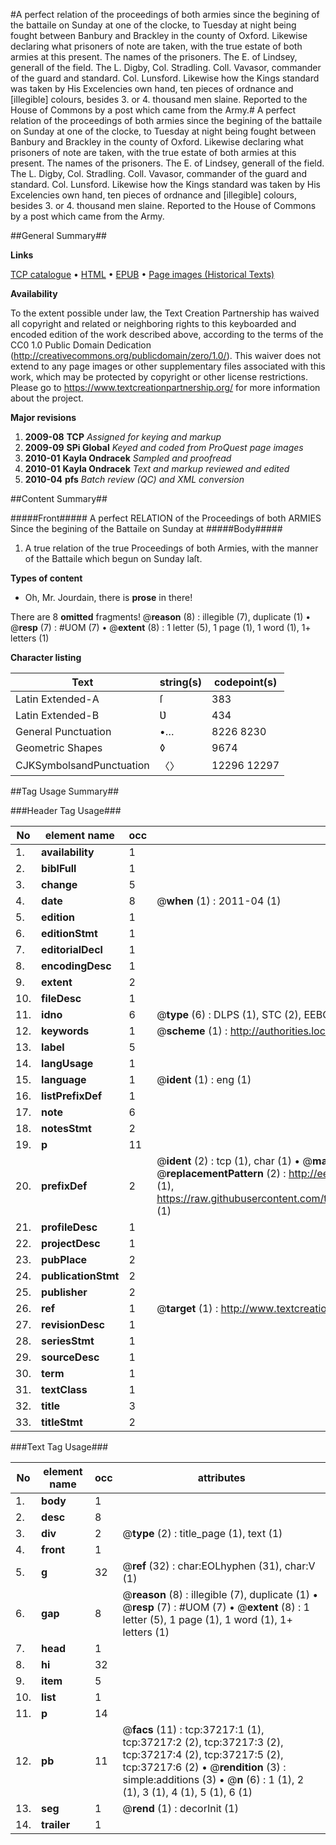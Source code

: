 #A perfect relation of the proceedings of both armies since the begining of the battaile on Sunday at one of the clocke, to Tuesday at night being fought between Banbury and Brackley in the county of Oxford. Likewise declaring what prisoners of note are taken, with the true estate of both armies at this present. The names of the prisoners. The E. of Lindsey, generall of the field. The L. Digby, Col. Stradling. Coll. Vavasor, commander of the guard and standard. Col. Lunsford. Likewise how the Kings standard was taken by His Excelencies own hand, ten pieces of ordnance and [illegible] colours, besides 3. or 4. thousand men slaine. Reported to the House of Commons by a post which came from the Army.#
A perfect relation of the proceedings of both armies since the begining of the battaile on Sunday at one of the clocke, to Tuesday at night being fought between Banbury and Brackley in the county of Oxford. Likewise declaring what prisoners of note are taken, with the true estate of both armies at this present. The names of the prisoners. The E. of Lindsey, generall of the field. The L. Digby, Col. Stradling. Coll. Vavasor, commander of the guard and standard. Col. Lunsford. Likewise how the Kings standard was taken by His Excelencies own hand, ten pieces of ordnance and [illegible] colours, besides 3. or 4. thousand men slaine. Reported to the House of Commons by a post which came from the Army.

##General Summary##

**Links**

[TCP catalogue](http://www.ota.ox.ac.uk/tcp/)  • 
[HTML](http://tei.it.ox.ac.uk/tcp/Texts-HTML/free/A54/A54351.html)  • 
[EPUB](http://tei.it.ox.ac.uk/tcp/Texts-EPUB/free/A54/A54351.epub) • 
[Page images (Historical Texts)](https://historicaltexts.jisc.ac.uk/eebo-99832743e)

**Availability**

To the extent possible under law, the Text Creation Partnership has waived all copyright and related or neighboring rights to this keyboarded and encoded edition of the work described above, according to the terms of the CC0 1.0 Public Domain Dedication (http://creativecommons.org/publicdomain/zero/1.0/). This waiver does not extend to any page images or other supplementary files associated with this work, which may be protected by copyright or other license restrictions. Please go to https://www.textcreationpartnership.org/ for more information about the project.

**Major revisions**

1. __2009-08__ __TCP__ *Assigned for keying and markup*
1. __2009-09__ __SPi Global__ *Keyed and coded from ProQuest page images*
1. __2010-01__ __Kayla Ondracek__ *Sampled and proofread*
1. __2010-01__ __Kayla Ondracek__ *Text and markup reviewed and edited*
1. __2010-04__ __pfs__ *Batch review (QC) and XML conversion*

##Content Summary##

#####Front#####
A perfect RELATION of the Proceedings of both ARMIES Since the begining of the Battaile on Sunday at
#####Body#####

1. A true relation of the true Proceedings of both Armies, with the manner of the Battaile which begun on Sunday laſt.

**Types of content**

  * Oh, Mr. Jourdain, there is **prose** in there!

There are 8 **omitted** fragments! 
 @__reason__ (8) : illegible (7), duplicate (1)  •  @__resp__ (7) : #UOM (7)  •  @__extent__ (8) : 1 letter (5), 1 page (1), 1 word (1), 1+ letters (1)

**Character listing**


|Text|string(s)|codepoint(s)|
|---|---|---|
|Latin Extended-A|ſ|383|
|Latin Extended-B|Ʋ|434|
|General Punctuation|•…|8226 8230|
|Geometric Shapes|◊|9674|
|CJKSymbolsandPunctuation|〈〉|12296 12297|

##Tag Usage Summary##

###Header Tag Usage###

|No|element name|occ|attributes|
|---|---|---|---|
|1.|__availability__|1||
|2.|__biblFull__|1||
|3.|__change__|5||
|4.|__date__|8| @__when__ (1) : 2011-04 (1)|
|5.|__edition__|1||
|6.|__editionStmt__|1||
|7.|__editorialDecl__|1||
|8.|__encodingDesc__|1||
|9.|__extent__|2||
|10.|__fileDesc__|1||
|11.|__idno__|6| @__type__ (6) : DLPS (1), STC (2), EEBO-CITATION (1), PROQUEST (1), VID (1)|
|12.|__keywords__|1| @__scheme__ (1) : http://authorities.loc.gov/ (1)|
|13.|__label__|5||
|14.|__langUsage__|1||
|15.|__language__|1| @__ident__ (1) : eng (1)|
|16.|__listPrefixDef__|1||
|17.|__note__|6||
|18.|__notesStmt__|2||
|19.|__p__|11||
|20.|__prefixDef__|2| @__ident__ (2) : tcp (1), char (1)  •  @__matchPattern__ (2) : ([0-9\-]+):([0-9IVX]+) (1), (.+) (1)  •  @__replacementPattern__ (2) : http://eebo.chadwyck.com/downloadtiff?vid=$1&page=$2 (1), https://raw.githubusercontent.com/textcreationpartnership/Texts/master/tcpchars.xml#$1 (1)|
|21.|__profileDesc__|1||
|22.|__projectDesc__|1||
|23.|__pubPlace__|2||
|24.|__publicationStmt__|2||
|25.|__publisher__|2||
|26.|__ref__|1| @__target__ (1) : http://www.textcreationpartnership.org/docs/. (1)|
|27.|__revisionDesc__|1||
|28.|__seriesStmt__|1||
|29.|__sourceDesc__|1||
|30.|__term__|1||
|31.|__textClass__|1||
|32.|__title__|3||
|33.|__titleStmt__|2||


###Text Tag Usage###

|No|element name|occ|attributes|
|---|---|---|---|
|1.|__body__|1||
|2.|__desc__|8||
|3.|__div__|2| @__type__ (2) : title_page (1), text (1)|
|4.|__front__|1||
|5.|__g__|32| @__ref__ (32) : char:EOLhyphen (31), char:V (1)|
|6.|__gap__|8| @__reason__ (8) : illegible (7), duplicate (1)  •  @__resp__ (7) : #UOM (7)  •  @__extent__ (8) : 1 letter (5), 1 page (1), 1 word (1), 1+ letters (1)|
|7.|__head__|1||
|8.|__hi__|32||
|9.|__item__|5||
|10.|__list__|1||
|11.|__p__|14||
|12.|__pb__|11| @__facs__ (11) : tcp:37217:1 (1), tcp:37217:2 (2), tcp:37217:3 (2), tcp:37217:4 (2), tcp:37217:5 (2), tcp:37217:6 (2)  •  @__rendition__ (3) : simple:additions (3)  •  @__n__ (6) : 1 (1), 2 (1), 3 (1), 4 (1), 5 (1), 6 (1)|
|13.|__seg__|1| @__rend__ (1) : decorInit (1)|
|14.|__trailer__|1||
